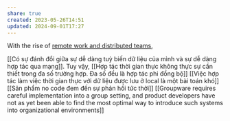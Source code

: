 ```yaml
---
share: true
created: 2023-05-26T14:51
updated: 2024-09-01T17:27
---
```

With the rise of [remote work and distributed teams](https://medium.com/@anupamr/distributed-teams-are-the-new-cloud-for-startups-14240a9822d7),

[[Có sự đánh đổi giữa sự dễ dàng tuỳ biến dữ liệu của mình và sự dễ dàng hợp tác qua mạng]]. Tuy vậy, [[Hợp tác thời gian thực không thực sự cần thiết trong đa số trường hợp. Đa số đều là hợp tác phi đồng bộ]]
[[Việc hợp tác làm việc thời gian thực với dữ liệu được lưu ở local là một bài toán khó]]
[[Sản phẩm no code đem đến sự phản hồi tức thời]]
[[Groupware requires careful implementation into a group setting, and product developers have not as yet been able to find the most optimal way to introduce such systems into organizational environments]]